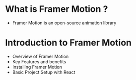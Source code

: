 # What is Framer Motion ?
- Framer Motion is an open-source animation library







# Introduction to Framer Motion
- Overview of Framer Motion
- Key Features and benefits
- Installing Framer Motion
- Basic Project Setup with React

